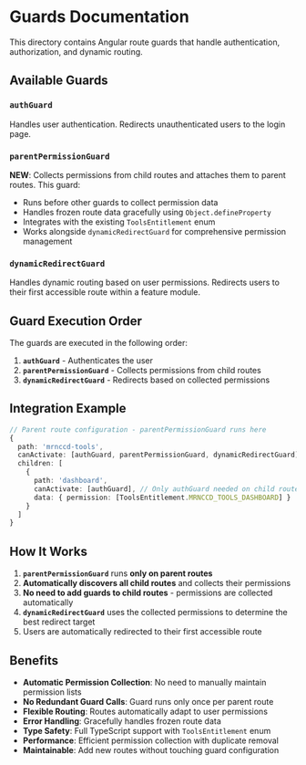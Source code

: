 # Guards Documentation

This directory contains Angular route guards that handle authentication, authorization, and dynamic routing.

## Available Guards

### `authGuard`
Handles user authentication. Redirects unauthenticated users to the login page.

### `parentPermissionGuard`
**NEW**: Collects permissions from child routes and attaches them to parent routes. This guard:
- Runs before other guards to collect permission data
- Handles frozen route data gracefully using `Object.defineProperty`
- Integrates with the existing `ToolsEntitlement` enum
- Works alongside `dynamicRedirectGuard` for comprehensive permission management

### `dynamicRedirectGuard`
Handles dynamic routing based on user permissions. Redirects users to their first accessible route within a feature module.

## Guard Execution Order

The guards are executed in the following order:

1. **`authGuard`** - Authenticates the user
2. **`parentPermissionGuard`** - Collects permissions from child routes
3. **`dynamicRedirectGuard`** - Redirects based on collected permissions

## Integration Example

```typescript
// Parent route configuration - parentPermissionGuard runs here
{
  path: 'mrnccd-tools',
  canActivate: [authGuard, parentPermissionGuard, dynamicRedirectGuard],
  children: [
    {
      path: 'dashboard',
      canActivate: [authGuard], // Only authGuard needed on child routes
      data: { permission: [ToolsEntitlement.MRNCCD_TOOLS_DASHBOARD] }
    }
  ]
}
```

## How It Works

1. **`parentPermissionGuard`** runs **only on parent routes**
2. **Automatically discovers all child routes** and collects their permissions
3. **No need to add guards to child routes** - permissions are collected automatically
4. **`dynamicRedirectGuard`** uses the collected permissions to determine the best redirect target
5. Users are automatically redirected to their first accessible route

## Benefits

- **Automatic Permission Collection**: No need to manually maintain permission lists
- **No Redundant Guard Calls**: Guard runs only once per parent route
- **Flexible Routing**: Routes automatically adapt to user permissions
- **Error Handling**: Gracefully handles frozen route data
- **Type Safety**: Full TypeScript support with `ToolsEntitlement` enum
- **Performance**: Efficient permission collection with duplicate removal
- **Maintainable**: Add new routes without touching guard configuration
